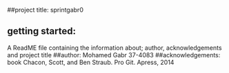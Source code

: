 ##project title:
sprintgabr0
## getting started: 
A ReadME file containing the information about; author, acknowledgements and project title
##author:
Mohamed Gabr 37-4083
##acknowledgements:
book Chacon, Scott, and Ben Straub. Pro Git. Apress, 2014
